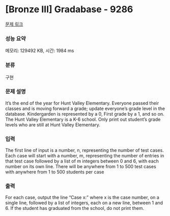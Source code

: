 # [Bronze III] Gradabase - 9286 

[문제 링크](https://www.acmicpc.net/problem/9286) 

### 성능 요약

메모리: 129492 KB, 시간: 1984 ms

### 분류

구현

### 문제 설명

<p>It’s the end of the year for Hunt Valley Elementary. Everyone passed their classes and is moving forward a grade; update everyone’s grade level in the database. Kindergarden is represented by a 0, First grade by a 1, and so on. The Hunt Valley Elementary is a K-6 school. Only print out student’s grade levels who are still at Hunt Valley Elementary.</p>

### 입력 

 <p>The first line of input is a number, n, representing the number of test cases. Each case will start with a number, m, representing the number of entries in that test case followed by a list of m integers between 0 and 6, with each number on its own line. There will be anywhere from 1 to 500 test cases with anywhere from 1 to 500 students per case</p>

### 출력 

 <p>For each case, output the line “Case x:” where x is the case number, on a single line, followed by a list of integers, each on a new line, between 1 and 6. If the student has graduated from the school, do not print them.</p>

